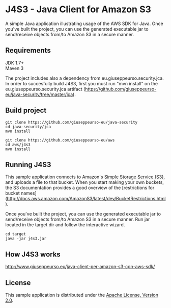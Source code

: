 # J4S3 - Java Client for Amazon S3

A simple Java application illustrating usage of the AWS SDK for Java. Once you've built the project, you can use the generated executable jar to send/receive objects from/to Amazon S3 in a secure manner.

## Requirements
JDK 1.7+  
Maven 3  

The project includes also a dependency from eu.giuseppeurso.security.jca. In order to succesfully build J4S3, first you must run "mvn install" on the eu.giuseppeurso.security.jca artifact  (https://github.com/giuseppeurso-eu/java-security/tree/master/jca). 


## Build project
```
git clone https://github.com/giuseppeurso-eu/java-security
cd java-security/jca
mvn install

git clone https://github.com/giuseppeurso-eu/aws
cd aws/j4s3
mvn install
```    

## Running J4S3

This sample application connects to Amazon's [Simple Storage Service (S3)](http://aws.amazon.com/s3),
and uploads a file to that bucket. When you start making your own buckets, the S3 documentation provides a good overview of the [restrictions for bucket names]
(http://docs.aws.amazon.com/AmazonS3/latest/dev/BucketRestrictions.html).

 Once you've built the project, you can use the generated executable jar to send/receive objects from/to Amazon S3 in a secure manner. Run jar located in the target dir and follow the interactive wizard.
 ```
 cd target
 java -jar j4s3.jar
```

## How J4S3 works
http://www.giuseppeurso.eu/java-client-per-amazon-s3-con-aws-sdk/

## License

This sample application is distributed under the
[Apache License, Version 2.0](http://www.apache.org/licenses/LICENSE-2.0).

